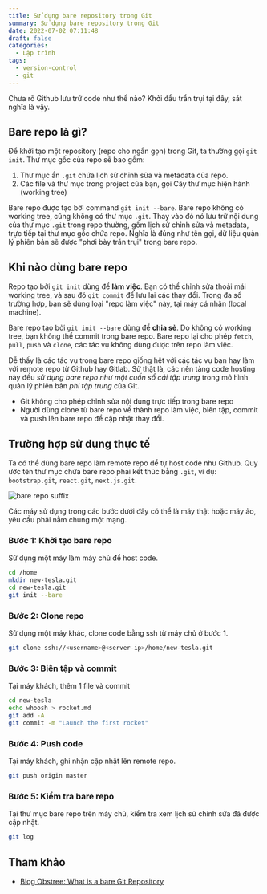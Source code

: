 ```yaml
---
title: Sử dụng bare repository trong Git
summary: Sử dụng bare repository trong Git
date: 2022-07-02 07:11:48
draft: false
categories:
  - Lập trình
tags:
  - version-control
  - git
---
```

Chưa rõ Github lưu trữ code như thế nào? Khởi đầu trần trụi tại đây, sát nghĩa là vậy.

<!--more-->

## Bare repo là gì?

Để khởi tạo một repository (repo cho ngắn gọn) trong Git, ta thường gọi `git init`. Thư mục gốc của repo sẽ bao gồm:

1. Thư mục ẩn `.git` chứa lịch sử chỉnh sửa và metadata của repo.
2. Các file và thư mục trong project của bạn, gọi Cây thư mục hiện hành (working tree)

Bare repo được tạo bởi command `git init --bare`. Bare repo không có working tree, cũng không có thư mục `.git`. Thay vào đó nó lưu trữ nội dung của thư mục `.git` trong repo thường, gồm lịch sử chỉnh sửa và metadata, trực tiếp tại thư mục gốc chứa repo. Nghĩa là đúng như tên gọi, dữ liệu quản lý phiên bản sẽ được "phơi bày trần trụi" trong bare repo.

## Khi nào dùng bare repo

Repo tạo bởi `git init` dùng để __làm việc__. Bạn có thể chỉnh sửa thoải mái working tree, và sau đó `git commit` để lưu lại các thay đổi. Trong đa số trường hợp, bạn sẽ dùng loại "repo làm việc" này, tại máy cá nhân (local machine).

Bare repo tạo bởi `git init --bare` dùng để __chia sẻ__. Do không có working tree, bạn không thể commit trong bare repo. Bare repo lại cho phép `fetch`, `pull`, `push` và `clone`, các tác vụ không dùng được trên repo làm việc.

Dễ thấy là các tác vụ trong bare repo giống hệt với các tác vụ bạn hay làm với remote repo từ Github hay Gitlab. Sử thật là, các nền tảng code hosting này đều _sử dụng bare repo như một cuốn sổ cái tập trung_ trong mô hình quản lý phiên bản _phi tập trung_ của Git.

- Git không cho phép chỉnh sửa nội dung trực tiếp trong bare repo
- Người dùng clone từ bare repo về thành repo làm việc, biên tập, commit và push lên bare repo để cập nhật thay đổi.

## Trường hợp sử dụng thực tế

Ta có thể dùng bare repo làm remote repo để tự host code như Github. Quy ước tên thư mục chứa bare repo phải kết thúc bằng `.git`, ví dụ: `bootstrap.git`, `react.git`, `next.js.git`.

![bare repo suffix](/images/gallery/git-bare-repo/suffix.jpg#center)

Các máy sử dụng trong các bước dưới đây có thể là máy thật hoặc máy ảo, yêu cầu phải nằm chung một mạng.

### Bước 1: Khởi tạo bare repo

Sử dụng một máy làm máy chủ để host code.

```bash
cd /home
mkdir new-tesla.git
cd new-tesla.git
git init --bare
```

### Bước 2: Clone repo

Sử dụng một máy khác, clone code bằng ssh từ máy chủ ở bước 1.

```bash
git clone ssh://<username>@<server-ip>/home/new-tesla.git
```

### Bước 3: Biên tập và commit

Tại máy khách, thêm 1 file và commit

```bash
cd new-tesla
echo whoosh > rocket.md
git add -A
git commit -m "Launch the first rocket"
```

### Bước 4: Push code

Tại máy khách, ghi nhận cập nhật lên remote repo.

```bash
git push origin master
```

### Bước 5: Kiểm tra bare repo

Tại thư mục bare repo trên máy chủ, kiểm tra xem lịch sử chỉnh sửa đã được cập nhật.

```bash
git log
```

## Tham khảo

- [Blog Obstree: What is a bare Git Repository](https://blog.opstree.com/2022/06/21/what-is-a-bare-git-repository/)
